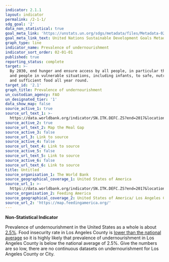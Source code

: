 ```yaml
---
indicator: 2.1.1
layout: indicator
permalink: /2-1-1/
sdg_goal: '2'
data_non_statistical: true
goal_meta_link: 'https://unstats.un.org/sdgs/metadata/files/Metadata-02-01-01.pdf'
goal_meta_link_text: United Nations Sustainable Development Goals Metadata (pdf 232kB)
graph_type: line
indicator_name: Prevalence of undernourishment
indicator_sort_order: 02-01-01
published: true
reporting_status: complete
target: >-
  By 2030, end hunger and ensure access by all people, in particular the poor
  and people in vulnerable situations, including infants, to safe, nutritious
  and sufficient food all year round.
target_id: '2.1'
graph_title: Prevalence of undernourishment
un_custodian_agency: FAO
un_designated_tier: '1'
data_show_map: false
source_active_1: true
source_url_text_1: >-
  https://data.worldbank.org/indicator/SN.ITK.DEFC.ZS?end=2017&locations=US&start=2017&view=bar
source_active_2: true
source_url_text_2: Map the Meal Gap
source_active_3: false
source_url_3: Link to source
source_active_4: false
source_url_text_4: Link to source
source_active_5: false
source_url_text_5: Link to source
source_active_6: false
source_url_text_6: Link to source
title: Untitled
source_organisation_1: The World Bank
source_geographical_coverage_1: United States of America
source_url_1: >-
  https://data.worldbank.org/indicator/SN.ITK.DEFC.ZS?end=2017&locations=US&start=2017&view=bar
source_organisation_2: Feeding America
source_geographical_coverage_2: United States of America/ Los Angeles County
source_url_2: 'https://map.feedingamerica.org/'
---
```

**Non-Statistical Indicator**

Prevalence of undernourishment in the United States as a whole is about [2.5%](https://data.worldbank.org/indicator/SN.ITK.DEFC.ZS?end=2017&locations=US&start=2017&view=bar). Food insecurity rate in Los Angeles County is [lower than the national average](https://map.feedingamerica.org/) so it is highly likely that prevalence of undernourishment in Los Angeles County is below the national average of 2.5%. Give the numbers are so low, there are no continuous datasets on undernourishment for Los Angeles County or City.
